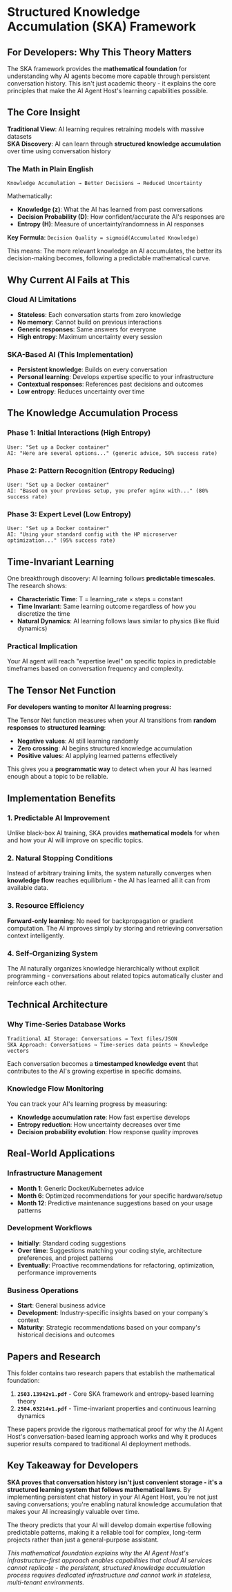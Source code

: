 # Structured Knowledge Accumulation (SKA) Framework

## For Developers: Why This Theory Matters

The SKA framework provides the **mathematical foundation** for understanding why AI agents become more capable through persistent conversation history. This isn't just academic theory - it explains the core principles that make the AI Agent Host's learning capabilities possible.

## The Core Insight

**Traditional View**: AI learning requires retraining models with massive datasets  
**SKA Discovery**: AI can learn through **structured knowledge accumulation** over time using conversation history

### The Math in Plain English

```
Knowledge Accumulation → Better Decisions → Reduced Uncertainty
```

Mathematically:
- **Knowledge (z)**: What the AI has learned from past conversations
- **Decision Probability (D)**: How confident/accurate the AI's responses are
- **Entropy (H)**: Measure of uncertainty/randomness in AI responses

**Key Formula**: `Decision Quality = sigmoid(Accumulated Knowledge)`

This means: The more relevant knowledge an AI accumulates, the better its decision-making becomes, following a predictable mathematical curve.

## Why Current AI Fails at This

### Cloud AI Limitations
- **Stateless**: Each conversation starts from zero knowledge
- **No memory**: Cannot build on previous interactions
- **Generic responses**: Same answers for everyone
- **High entropy**: Maximum uncertainty every session

### SKA-Based AI (This Implementation)
- **Persistent knowledge**: Builds on every conversation
- **Personal learning**: Develops expertise specific to your infrastructure
- **Contextual responses**: References past decisions and outcomes
- **Low entropy**: Reduces uncertainty over time

## The Knowledge Accumulation Process

### Phase 1: Initial Interactions (High Entropy)
```
User: "Set up a Docker container"
AI: "Here are several options..." (generic advice, 50% success rate)
```

### Phase 2: Pattern Recognition (Entropy Reducing)
```
User: "Set up a Docker container"  
AI: "Based on your previous setup, you prefer nginx with..." (80% success rate)
```

### Phase 3: Expert Level (Low Entropy)
```
User: "Set up a Docker container"
AI: "Using your standard config with the HP microserver optimization..." (95% success rate)
```

## Time-Invariant Learning

One breakthrough discovery: AI learning follows **predictable timescales**. The research shows:

- **Characteristic Time**: T = learning_rate × steps = constant
- **Time Invariant**: Same learning outcome regardless of how you discretize the time
- **Natural Dynamics**: AI learning follows laws similar to physics (like fluid dynamics)

### Practical Implication
Your AI agent will reach "expertise level" on specific topics in predictable timeframes based on conversation frequency and complexity.

## The Tensor Net Function

**For developers wanting to monitor AI learning progress:**

The Tensor Net function measures when your AI transitions from **random responses** to **structured learning**:

- **Negative values**: AI still learning randomly
- **Zero crossing**: AI begins structured knowledge accumulation  
- **Positive values**: AI applying learned patterns effectively

This gives you a **programmatic way** to detect when your AI has learned enough about a topic to be reliable.

## Implementation Benefits

### 1. Predictable AI Improvement
Unlike black-box AI training, SKA provides **mathematical models** for when and how your AI will improve on specific topics.

### 2. Natural Stopping Conditions  
Instead of arbitrary training limits, the system naturally converges when **knowledge flow** reaches equilibrium - the AI has learned all it can from available data.

### 3. Resource Efficiency
**Forward-only learning**: No need for backpropagation or gradient computation. The AI improves simply by storing and retrieving conversation context intelligently.

### 4. Self-Organizing System
The AI naturally organizes knowledge hierarchically without explicit programming - conversations about related topics automatically cluster and reinforce each other.

## Technical Architecture

### Why Time-Series Database Works
```
Traditional AI Storage: Conversations → Text files/JSON
SKA Approach: Conversations → Time-series data points → Knowledge vectors
```

Each conversation becomes a **timestamped knowledge event** that contributes to the AI's growing expertise in specific domains.

### Knowledge Flow Monitoring
You can track your AI's learning progress by measuring:
- **Knowledge accumulation rate**: How fast expertise develops
- **Entropy reduction**: How uncertainty decreases over time  
- **Decision probability evolution**: How response quality improves

## Real-World Applications

### Infrastructure Management
- **Month 1**: Generic Docker/Kubernetes advice
- **Month 6**: Optimized recommendations for your specific hardware/setup  
- **Month 12**: Predictive maintenance suggestions based on your usage patterns

### Development Workflows
- **Initially**: Standard coding suggestions
- **Over time**: Suggestions matching your coding style, architecture preferences, and project patterns
- **Eventually**: Proactive recommendations for refactoring, optimization, performance improvements

### Business Operations
- **Start**: General business advice
- **Development**: Industry-specific insights based on your company's context
- **Maturity**: Strategic recommendations based on your company's historical decisions and outcomes

## Papers and Research

This folder contains two research papers that establish the mathematical foundation:

1. **`2503.13942v1.pdf`** - Core SKA framework and entropy-based learning theory
2. **`2504.03214v1.pdf`** - Time-invariant properties and continuous learning dynamics

These papers provide the rigorous mathematical proof for why the AI Agent Host's conversation-based learning approach works and why it produces superior results compared to traditional AI deployment methods.

## Key Takeaway for Developers

**SKA proves that conversation history isn't just convenient storage - it's a structured learning system that follows mathematical laws**. By implementing persistent chat history in your AI Agent Host, you're not just saving conversations; you're enabling natural knowledge accumulation that makes your AI increasingly valuable over time.

The theory predicts that your AI will develop domain expertise following predictable patterns, making it a reliable tool for complex, long-term projects rather than just a general-purpose assistant.



*This mathematical foundation explains why the AI Agent Host's infrastructure-first approach enables capabilities that cloud AI services cannot replicate - the persistent, structured knowledge accumulation process requires dedicated infrastructure and cannot work in stateless, multi-tenant environments.*